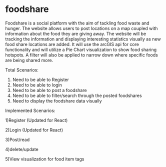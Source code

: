 # foodshare

Foodshare is a social platform with the aim of tackling food waste and hunger. The website allows users to post locations on a map coupled with information about the food they are giving away. The website will be tracking the information and displaying interesting statistics visually as new food share locations are added. It will use the arcGIS api for core functionality and will utilize a Pie Chart visualization to show food sharing hotspots. A filter will also be applied to narrow down where specific foods are being shared more.

Total Scenarios: 
1) Need to be able to Register
2) Need to be able to login
3) Need to be able to post a foodshare
4) Need to be able to filter/search through the posted foodshares
5) Need to display the foodshare data visually

Implemented Scenarios:

1)Register (Updated for React)

2)Login (Updated for React)

3)Post/read

4)delete/update

5)View visualization for food item tags
